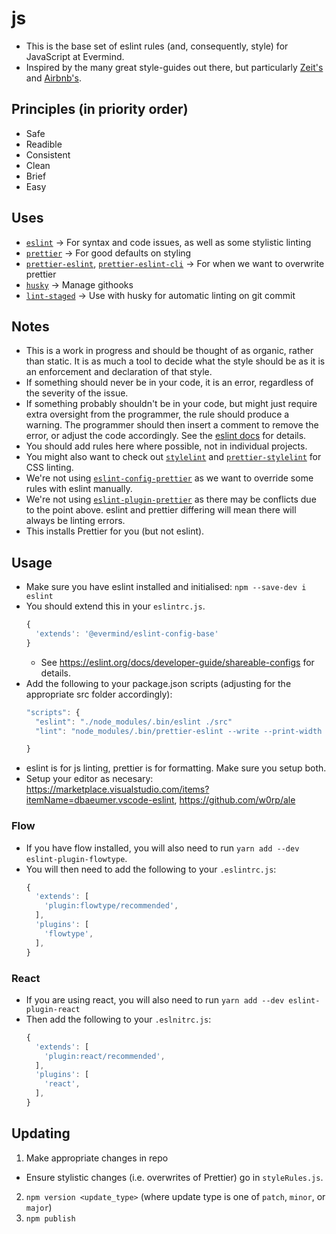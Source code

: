 # js
* This is the base set of eslint rules (and, consequently, style) for JavaScript at Evermind.
* Inspired by the many great style-guides out there, but particularly [Zeit's](https://github.com/zeit/eslint-config-base) and [Airbnb's](https://github.com/airbnb/javascript).

## Principles (in priority order)
* Safe
* Readible
* Consistent
* Clean
* Brief
* Easy

## Uses
* [`eslint`](https://github.com/eslint/eslint) -> For syntax and code issues, as well as some stylistic linting
* [`prettier`](https://github.com/prettier) -> For good defaults on styling
* [`prettier-eslint`](https://github.com/prettier/prettier-eslint), [`prettier-eslint-cli`](https://github.com/prettier/prettier-eslint-cli) -> For when we want to overwrite prettier
* [`husky`](https://github.com/typicode/husky) -> Manage githooks
* [`lint-staged`](https://github.com/okonet/lint-staged) -> Use with husky for automatic linting on git commit

## Notes
* This is a work in progress and should be thought of as organic, rather than static. It is as much a tool to decide what the style should be as it is an enforcement and declaration of that style.
* If something should never be in your code, it is an error, regardless of the severity of the issue.
* If something probably shouldn't be in your code, but might just require extra oversight from the programmer, the rule should produce a warning. The programmer should then insert a comment to remove the error, or adjust the code accordingly. See the [eslint docs](https://eslint.org/docs/user-guide/configuring#using-configuration-comments) for details.
* You should add rules here where possible, not in individual projects.
* You might also want to check out [`stylelint`](https://stylelint.io/) and [`prettier-stylelint`](https://github.com/hugomrdias/prettier-stylelint) for CSS linting.
* We're not using [`eslint-config-prettier`](https://eslint.org/docs/user-guide/configuring#using-configuration-comments) as we want to override some rules with eslint manually.
* We're not using [`eslint-plugin-prettier`](https://eslint.org/docs/user-guide/configuring#using-configuration-comments) as there may be conflicts due to the point above. eslint and prettier differing will mean there will always be linting errors.
* This installs Prettier for you (but not eslint).

## Usage
* Make sure you have eslint installed and initialised: `npm --save-dev i eslint`
* You should extend this in your `eslintrc.js`.
  ```javascript
  {
    'extends': '@evermind/eslint-config-base'
  }
  ```
  * See https://eslint.org/docs/developer-guide/shareable-configs for details.
* Add the following to your package.json scripts (adjusting for the appropriate src folder accordingly):
  ```javascript
  "scripts": {
    "eslint": "./node_modules/.bin/eslint ./src"
    "lint": "node_modules/.bin/prettier-eslint --write --print-width 70 --tab-width 2 --trailing-comma es5 --bracket-spacing --semi --single-quote \"src/**/*.{js,jsx}\""

  }
  ```
* eslint is for js linting, prettier is for formatting. Make sure you setup both.
* Setup your editor as necesary: https://marketplace.visualstudio.com/items?itemName=dbaeumer.vscode-eslint, https://github.com/w0rp/ale

### Flow
* If you have flow installed, you will also need to run `yarn add --dev eslint-plugin-flowtype`.
* You will then need to add the following to your `.eslintrc.js`:
  ```javascript
  {
    'extends': [
      'plugin:flowtype/recommended',  
    ],
    'plugins': [
      'flowtype', 
    ],
  }
  ```
### React
* If you are using react, you will also need to run `yarn add --dev eslint-plugin-react`
* Then add the following to your `.eslnitrc.js`:
  ```javascript
  {
    'extends': [
      'plugin:react/recommended',  
    ],
    'plugins': [
      'react',
    ],
  }
  ```

## Updating
1. Make appropriate changes in repo
  - Ensure stylistic changes (i.e. overwrites of Prettier) go in `styleRules.js`.
2. `npm version <update_type>` (where update type is one of `patch`, `minor`, or `major`)
3. `npm publish`
